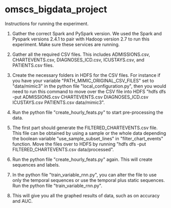 # omscs_bigdata_project

Instructions for running the experiment.

1. Gather the correct Spark and PySpark version. We used the Spark and Pyspark versions 2.4.1 to pair with Hadoop version 2.7 to run this experiment. Make sure these services are running.

1. Gather all the required CSV files. This includes ADMISSIONS.csv, CHARTEVENTS.csv, DIAGNOSES_ICD.csv, ICUSTAYS.csv, and PATIENTS.csv files.

2. Create the necessary folders in HDFS for the CSV files. For instance if you have your variable "PATH_MIMIC_ORIGINAL_CSV_FILES" set to "data/mimic3" in the python file "local_configuration.py", then you would need to run this command to move over the CSV file into HDFS "hdfs dfs -put ADMISSIONS.csv CHARTEVENTS.csv DIAGNOSES_ICD.csv ICUSTAYS.csv PATIENTS.csv data/mimic3".

3. Run the python file "create_hourly_feats.py" to start pre-processing the data.

4. The first part should generate the FILTERED_CHARTEVENTS.csv file. This file can be obtained by using a sample or the whole data depending the boolean variable "use_sample_subset_lines" in "filter_chart_events" function. Move the files over to HDFS by running "hdfs dfs -put FILTERED_CHARTEVENTS.csv data/processed".

5. Run the python file "create_hourly_feats.py" again. This will create sequences and labels.

6. In the python file "train_variable_rnn.py", you can alter the file to use only the temporal sequences or use the temporal plus static sequences. Run the python file "train_variable_rnn.py".

7. This will give you all the graphed results of data, such as on accuracy and AUC.
